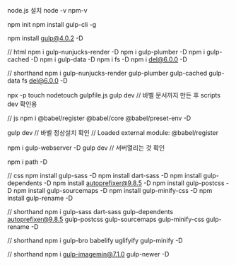 node.js 설치
node -v
npm-v

npm init
npm install gulp-cli -g

npm install gulp@4.0.2 -D


// html
npm i gulp-nunjucks-render -D
npm i gulp-plumber -D
npm i gulp-cached -D
npm i gulp-data -D
npm i fs -D
npm i del@6.0.0 -D

// shorthand
npm i gulp-nunjucks-render gulp-plumber gulp-cached gulp-data fs del@6.0.0 -D

npx -p touch nodetouch gulpfile.js
gulp dev // 바벨 문서까지 만든 후 scripts dev 확인용

// js
npm i @babel/register @babel/core @babel/preset-env -D

gulp dev // 바벨 정상설치 확인 // Loaded external module: @babel/register



npm i gulp-webserver -D
gulp dev // 서버열리는 것 확인


npm i path -D


// css
npm install gulp-sass -D
npm install dart-sass -D
npm install gulp-dependents -D
npm install autoprefixer@9.8.5 -D
npm install gulp-postcss -D
npm install gulp-sourcemaps -D
npm install gulp-minify-css -D
npm install gulp-rename -D

// shorthand
npm i gulp-sass dart-sass gulp-dependents autoprefixer@9.8.5 gulp-postcss gulp-sourcemaps gulp-minify-css gulp-rename -D


// shorthand
npm i gulp-bro babelify uglifyify gulp-minify -D

// shorthand
npm i gulp-imagemin@7.1.0 gulp-newer -D
